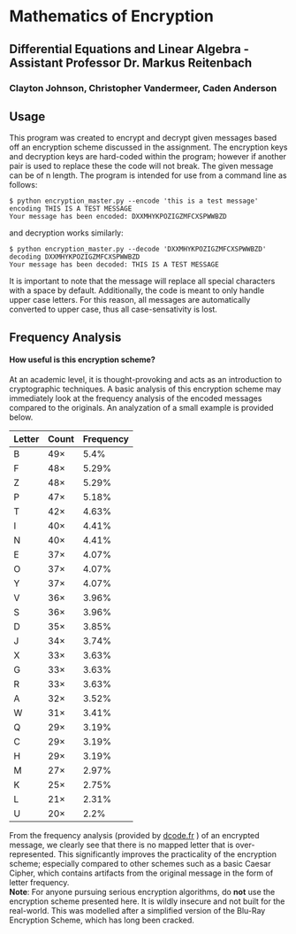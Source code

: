 # Mathematics of Encryption
## Differential Equations and Linear Algebra - Assistant Professor Dr. Markus Reitenbach
### Clayton Johnson, Christopher Vandermeer, Caden Anderson

## Usage
This program was created to encrypt and decrypt given messages based off an encryption scheme discussed in the assignment. The encryption keys and decryption keys are hard-coded within the program; however if another pair is used to replace these the code will not break. The given message can be of n length. The program is intended for use from a command line as follows:
```
$ python encryption_master.py --encode 'this is a test message'
encoding THIS IS A TEST MESSAGE
Your message has been encoded: DXXMHYKPOZIGZMFCXSPWWBZD
```
and decryption works similarly:
```
$ python encryption_master.py --decode 'DXXMHYKPOZIGZMFCXSPWWBZD'
decoding DXXMHYKPOZIGZMFCXSPWWBZD
Your message has been decoded: THIS IS A TEST MESSAGE  
```

It is important to note that the message will replace all special characters with a space by default. Additionally, the code is meant to only handle upper case letters. For this reason, all messages are automatically converted to upper case, thus all case-sensativity is lost.  

## Frequency Analysis
#### How useful is this encryption scheme?  
At an academic level, it is thought-provoking and acts as an introduction to cryptographic techniques. A basic analysis of this encryption scheme may immediately look at the frequency analysis of the encoded messages compared to the originals. An analyzation of a small example is provided below.  

| Letter | Count | Frequency |
|--------|-------|-----------|
| B	| 49×	| 5.4% |
| F	| 48×	| 5.29% |
| Z	| 48×	| 5.29% |
| P	| 47×	| 5.18% |
| T	| 42×	| 4.63% |
| I	| 40×	| 4.41% |
| N	| 40×	| 4.41% |
| E	| 37×	| 4.07% |
| O	| 37×	| 4.07% |
| Y	| 37×	| 4.07% |
| V	| 36×	| 3.96% |
| S	| 36×	| 3.96% |
| D	| 35×	| 3.85% |
| J	| 34×	| 3.74% |
| X	| 33×	| 3.63% |
| G	| 33×	| 3.63% |
| R	| 33×	| 3.63% |
| A	| 32×	| 3.52% |
| W	| 31×	| 3.41% |
| Q	| 29×	| 3.19% |
| C	| 29× | 3.19% |
| H	| 29×	| 3.19% |
| M	| 27×	| 2.97% |
| K	| 25×	| 2.75% |
| L	| 21×	| 2.31% |
| U	| 20× |	2.2%  |

From the frequency analysis (provided by [dcode.fr](https://www.dcode.fr/frequency-analysis) ) of an encrypted message, we clearly see that there is no mapped letter that is over-represented. This significantly improves the practicality of the encryption scheme; especially compared to other schemes such as a basic Caesar Cipher, which contains artifacts from the original message in the form of letter frequency.  
__Note__: For anyone pursuing serious encryption algorithms, do __not__ use the encryption scheme presented here. It is wildly insecure and not built for the real-world. This was modelled after a simplified version of the Blu-Ray Encryption Scheme, which has long been cracked.
